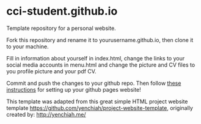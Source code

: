 # cci-student.github.io
Template repository for a personal website.

Fork this repository and rename it to yourusername.github.io, then clone it to your machine. 

Fill in information about yourself in index.html, change the links to your social media accounts in menu.html and change the picture and CV files to you profile picture and your pdf CV. 

Commit and push the changes to your github repo. Then follow [these instructions](https://docs.github.com/en/pages/getting-started-with-github-pages/creating-a-github-pages-site) for setting up your github pages website!

This template was adapted from this great simple HTML project website template https://github.com/yenchiah/project-website-template, originally created by: http://yenchiah.me/
